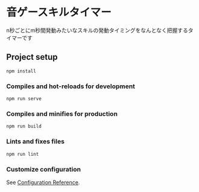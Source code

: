 # 音ゲースキルタイマー

n秒ごとにm秒間発動みたいなスキルの発動タイミングをなんとなく把握するタイマーです

## Project setup
```
npm install
```

### Compiles and hot-reloads for development
```
npm run serve
```

### Compiles and minifies for production
```
npm run build
```

### Lints and fixes files
```
npm run lint
```

### Customize configuration
See [Configuration Reference](https://cli.vuejs.org/config/).
